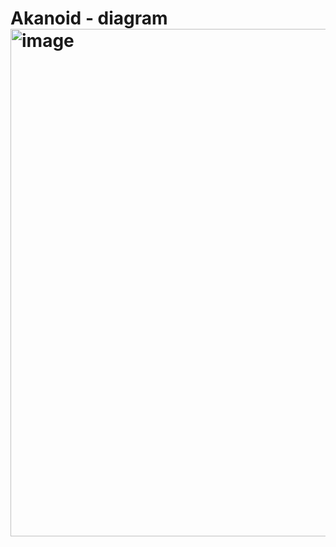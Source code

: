 <h1> Akanoid - diagram 
<br>
<img width="1375" height="812" alt="image" src="https://github.com/user-attachments/assets/cd37f0e3-b044-4e9d-9cee-9f5dc32d5fac" />

